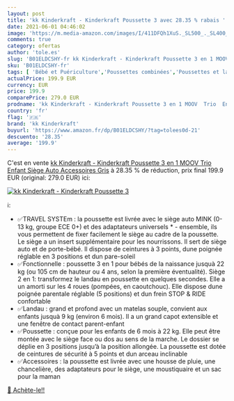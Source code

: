 ```yaml
---
layout: post
title: 'kk Kinderkraft - Kinderkraft Poussette 3 avec 28.35 % rabais '
date: 2021-06-01 04:46:02
image: 'https://m.media-amazon.com/images/I/411DFQh1XuS._SL500_._SL400_.jpg'
comments: true
category: ofertas
author: 'tole.es'
slug: 'B01ELDCSHY-fr kk Kinderkraft - Kinderkraft Poussette 3 en 1 MOOV Trio...'
sku: 'B01ELDCSHY-fr'
tags: [ 'Bébé et Puériculture','Poussettes combinées','Poussettes et landaus','Poussettes, landaus et accessoires','kk kinderkraft', ]
actualPrice: 199.9 EUR
currency: EUR
price: 199.9
comparePrice: 279.0 EUR
prodname: 'kk Kinderkraft - Kinderkraft Poussette 3 en 1 MOOV  Trio  Enfant  Siège Auto  Accessoires  Gris'
country: 'fr'
flag: '🇫🇷'
brand: 'kk Kinderkraft'
buyurl: 'https://www.amazon.fr/dp/B01ELDCSHY/?tag=tolees0d-21'
descuento: '28.35'
average: '199.9'
---
```


C'est en vente [kk Kinderkraft - Kinderkraft Poussette 3 en 1 MOOV  Trio  Enfant  Siège Auto  Accessoires  Gris](https://www.amazon.fr/dp/B01ELDCSHY/?tag=tolees0d-21)  à  28.35 % de réduction, prix final  199.9 EUR (original: 279.0 EUR) ici:

[![kk Kinderkraft - Kinderkraft Poussette 3](https://m.media-amazon.com/images/I/411DFQh1XuS._SL500_._SL400_.jpg)](https://www.amazon.fr/dp/B01ELDCSHY/?tag=tolees0d-21)

ℹ️:

- ✅TRAVEL SYSTEm : la poussette est livrée avec le siège auto MINK (0-13 kg, groupe ECE 0+) et des adaptateurs universels * - ensemble, ils vous permettent de fixer facilement le siège au cadre de la poussette. Le siège a un insert supplémentaire pour les nourrissons. Il sert de siège auto et de porte-bébé. Il dispose de ceintures à 3 points, dune poignée réglable en 3 positions et dun pare-soleil
- ✅Fonctionnelle : poussette 3 en 1 pour bébés de la naissance jusquà 22 kg (ou 105 cm de hauteur ou 4 ans, selon la première éventualité). Siège 2 en 1: transformez le landau en poussette en quelques secondes. Elle a un amorti sur les 4 roues (pompées, en caoutchouc). Elle dispose dune poignée parentale réglable (5 positions) et dun frein STOP & RIDE confortable
- ✅Landau : grand et profond avec un matelas souple, convient aux enfants jusquà 9 kg (environ 6 mois). Il a un grand capot extensible et une fenêtre de contact parent-enfant
- ✅Poussette : conçue pour les enfants de 6 mois à 22 kg. Elle peut être montée avec le siège face ou dos au sens de la marche. Le dossier se déplie en 3 positions jusqu’à la position allongée. La poussette est dotée de ceintures de sécurité à 5 points et dun arceau inclinable
- ✅Accessoires : la poussette est livrée avec une housse de pluie, une chancelière, des adaptateurs pour le siège, une moustiquaire et un sac pour la maman

[🛒 Achète-le!!](https://www.amazon.fr/dp/B01ELDCSHY/?tag=tolees0d-21)
